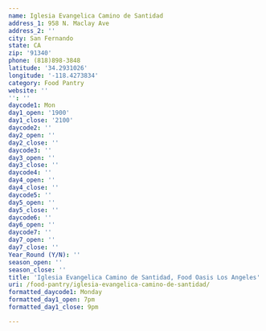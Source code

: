 ```yaml
---
name: Iglesia Evangelica Camino de Santidad
address_1: 958 N. Maclay Ave
address_2: ''
city: San Fernando
state: CA
zip: '91340'
phone: (818)898-3848
latitude: '34.2931026'
longitude: '-118.4273834'
category: Food Pantry
website: ''
'': ''
daycode1: Mon
day1_open: '1900'
day1_close: '2100'
daycode2: ''
day2_open: ''
day2_close: ''
daycode3: ''
day3_open: ''
day3_close: ''
daycode4: ''
day4_open: ''
day4_close: ''
daycode5: ''
day5_open: ''
day5_close: ''
daycode6: ''
day6_open: ''
daycode7: ''
day7_open: ''
day7_close: ''
Year_Round (Y/N): ''
season_open: ''
season_close: ''
title: 'Iglesia Evangelica Camino de Santidad, Food Oasis Los Angeles'
uri: /food-pantry/iglesia-evangelica-camino-de-santidad/
formatted_daycode1: Monday
formatted_day1_open: 7pm
formatted_day1_close: 9pm

---
```

